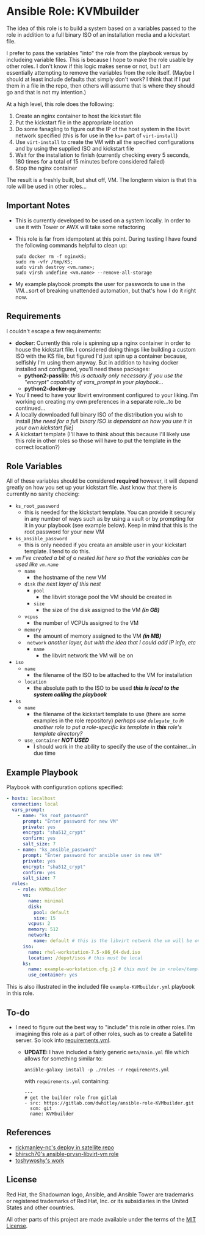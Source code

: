Ansible Role: KVMbuilder
========================
The idea of this role is to build a system based on a variables passed to the
role in addition to a full binary ISO of an installation media and a kickstart
file.

I prefer to pass the variables "into" the role from the playbook versus by
includeing variable files.  This is because I hope to make the role usable by
other roles.  I don't know if this logic makes sense or not, but I am 
essentially attempting to remove the variables from the role itself.  (Maybe I
should at least include defaults that simply don't work?  I think that if I put
them in a file in the repo, then others will assume that is where they should
go and that is not my intention.)

At a high level, this role does the following:

1. Create an nginx container to host the kickstart file
2. Put the kickstart file in the appropriate location
3. Do some fanagling to figure out the IP of the host system in the libvirt
   network specified (this is for use in the `ks=` part of `virt-install`)
4. Use `virt-install` to create the VM with all the specified configurations
   and by using the supplied ISO and kickstart file
5. Wait for the installation to finish (currently checking every 5 seconds,
   180 times for a total of 15 minutes before considered failed)
6. Stop the nginx container

The result is a freshly built, but shut off, VM.  The longterm vision is that
this role will be used in other roles...

Important Notes
---------------
* This is currently developed to be used on a system locally.  In order to use
  it with Tower or AWX will take some refactoring
* This role is far from idempotent at this point.  During testing I have found
  the following commands helpful to clean up:

      sudo docker rm -f nginxKS; 
      sudo rm -vfr /tmp/KS; 
      sudo virsh destroy <vm.name>; 
      sudo virsh undefine <vm.name> --remove-all-storage 

* My example playbook prompts the user for passwords to use in the VM...sort of
  breaking unattended automation, but that's how I do it right now.

Requirements
------------
I couldn't escape a few requirements:
* **docker**:  Currently this role is spinning up a nginx container in order to
  house the kickstart file.  I considered doing things like building a custom
  ISO with the KS file, but figured I'd just spin up a container because,
  selfishly I'm using them anyway.  But in addition to having docker installed
  and configured, you'll need these packages:
  * **python2-passlib**: *this is actually only necessary if you use the
    "encrypt" capability of  vars_prompt in your playbook...*
  * **python2-docker-py**
* You'll need to have your libvirt environment configured to your liking.  I'm
  working on creating my own preferences in a separate role...to be continued...
* A locally downloaded full binary ISO of the distribution you wish to install
  *[the need for a full binary ISO is dependant on how you use it in your own
  kickstart file]*
* A kickstart template (I'll have to think about this because I'll likely use
  this role in other roles so those will have to put the template in the correct
  location?)

Role Variables
--------------
All of these variables should be considered **required** however, it will
depend greatly on how you set up your kickstart file.  Just know that there is
currently no sanity checking:
* `ks_root_password` 
  * this is needed for the kickstart template.  You can provide it securely in
    any number of ways such as by using a vault or by prompting for it in your
    playbook (see example below).  Keep in mind that this is the root password for your new VM
* `ks_ansible_password` 
  * this is only needed if you creata an ansible user in your kickstart
    template.  I tend to do this.
* `vm` *I've created a bit of a nested list here so that the variables can be
  used like `vm.name`*
  * `name`
    * the hostname of the new VM
  * `disk` *the next layer of this nest*
    * `pool`
      * the libvirt storage pool the VM should be created in
    * `size`
      * the size of the disk assigned to the VM ***(in GB)***
  * `vcpus`
    * the number of VCPUs assigned to the VM
  * `memory`
    * the amount of memory assigned to the VM ***(in MB)***
  * ` network` *another layer, but with the idea that I could add IP info, etc*
    * `name`
      * the libvirt network the VM will be on
* `iso`
  * `name`
    * the filename of the ISO to be attached to the VM for installation
  * `location`
    * the absolute path to the ISO to be used ***this is local to the system
      calling the playbook***
* `ks`
  * `name`
    * the filename of the kickstart template to use (there are some examples in
      the role repository) *perhaps use `delegate_to` in another role to put a
      role-specific ks template in **this** role's template directory?*
  * `use_container` ***NOT USED***
    * I should work in the ability to specify the use of the container...in due
      time


Example Playbook
----------------
Playbook with configuration options specified:

```yaml
- hosts: localhost
  connection: local
  vars_prompt:
    - name: "ks_root_password"
      prompt: "Enter password for new VM"
      private: yes
      encrypt: "sha512_crypt"
      confirm: yes
      salt_size: 7
    - name: "ks_ansible_password"
      prompt: "Enter password for ansible user in new VM"
      private: yes
      encrypt: "sha512_crypt"
      confirm: yes
      salt_size: 7
  roles:
    - role: KVMbuilder
      vm:
        name: minimal
        disk:
          pool: default
          size: 15
        vcpus: 2
        memory: 512
        network:
          name: default # this is the libvirt network the vm will be on
      iso:
        name: rhel-workstation-7.5-x86_64-dvd.iso
        location: /depot/isos # this must be local
      ks:
        name: example-workstation.cfg.j2 # this must be in <role>/templates
        use_container: yes

```
This is also illustrated in the included file `example-KVMbuilder.yml` playbook
in this role.

To-do
-----
* I need to figure out the best way to "include" this role in other roles.  I'm
  imagining this role as a part of other roles, such as to create a Satellite 
  server.  So look into [requirements.yml](https://docs.ansible.com/ansible/latest/reference_appendices/galaxy.html).
  * **UPDATE:** I have included a fairly generic `meta/main.yml` file which
    allows for something similar to:

        ansible-galaxy install -p ./roles -r requirements.yml
      
    with `requirements.yml` containing:

        ---
        # get the builder role from gitlab
        - src: https://gitlab.com/dwhitley/ansible-role-KVMbuilder.git
          scm: git
          name: KVMbuilder

References
----------
* [rickmanley-nc's deploy in satellite repo](https://github.com/rickmanley-nc/satellite)
* [bhirsch70's ansible-prvsn-libvirt-vm role](https://github.com/RedHatGov/Instant-Demo/tree/master/ansible-prvsn-libvirt-vm)
* [toshywoshy's work](https://github.com/toshywoshy/ansible-role-vminstaller)

License
-------
Red Hat, the Shadowman logo, Ansible, and Ansible Tower are trademarks or
registered trademarks of Red Hat, Inc. or its subsidiaries in the United
States and other countries.

All other parts of this project are made available under the terms of the [MIT
License](LICENSE).